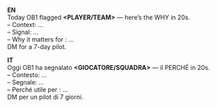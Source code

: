 **EN**  
Today OB1 flagged **<PLAYER/TEAM>** — here’s the WHY in 20s.  
– Context: …  
– Signal: …  
– Why it matters for <club>: …  
DM for a 7-day pilot.

**IT**  
Oggi OB1 ha segnalato **<GIOCATORE/SQUADRA>** — il PERCHÉ in 20s.  
– Contesto: …  
– Segnale: …  
– Perché utile per <club>: …  
DM per un pilot di 7 giorni.
